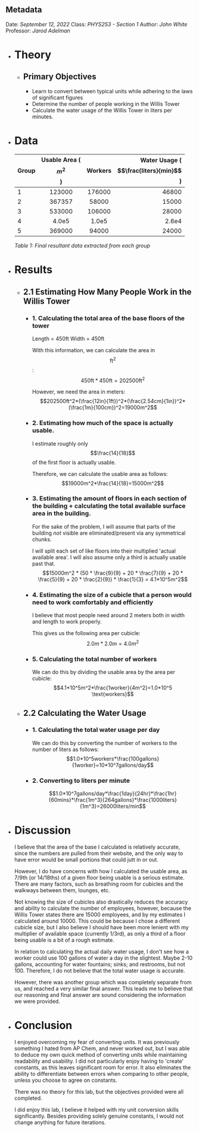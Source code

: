 ## Metadata
Date: *September 12, 2022*
Class: *PHYS253 - Section 1*
Author: *John White*
Professor: *Jarod Adelman*
- # Theory
	- ## Primary Objectives
	  * Learn to convert between typical units while adhering to the laws of significant figures
	  * Determine the number of people working in the Willis Tower
	  * Calculate the water usage of the Willis Tower in liters per minutes.
- # Data
  |Group|Usable Area ($$m^2$$)|Workers|Water Usage ($$\frac{liters}{min}$$)|
  |------|:------------------------:|:-------:|-------------------------------------:|
  |1|123000|176000|46800|
  |2|367357|58000|15000|
  |3|533000|106000|28000|
  |4|4.0e5|1.0e5|2.6e4|
  |5|369000|94000|24000|
  *Table 1: Final resultant data extracted from each group*
- # Results
	- ## 2.1 Estimating How Many People Work in the Willis Tower
		- ### 1. Calculating the total area of the base floors of the tower
		  Length = 450ft
		  Width = 450ft
		  
		  With this information, we can calculate the area in $$\text{ft}^2$$:
		  $$450\text{ft} * 450\text{ft} = 202500\text{ft}^2$$
		  
		  However, we need the area in meters:
		  $$202500ft^2*(\frac{12in}{1ft})^2*(\frac{2.54cm}{1in})^2*(\frac{1m}{100cm})^2=19000m^2$$
		- ### 2. Estimating how much of the space is actually usable. 
		  I estimate roughly only $$\frac{14}{18}$$ of the first floor is actually usable.
		  
		  Therefore, we can calculate the usable area as follows:
		  $$19000m^2*\frac{14}{18}=15000m^2$$
		- ### 3. Estimating the amount of floors in each section of the building + calculating the total available surface area in the building. 
		  
		  For the sake of the problem, I will assume that parts of the building *not* visible are eliminated/present via any symmetrical chunks.
		  
		  I will split each set of like floors into their multiplied 'actual available area'. I will also assume only a third is actually usable past that.
		  $$15000m^2 * (50 * \frac{9}{9} + 20 * \frac{7}{9} + 20 * \frac{5}{9} + 20 * \frac{2}{9}) * \frac{1}{3} = 4.1*10^5m^2$$
		- ### 4. Estimating the size of a cubicle that a person would need to work comfortably and efficiently
		  I believe that most people need around 2 meters both in width and length to work properly.
		  
		  This gives us the following area per cubicle:
		  $$2.0m*2.0m=4.0m^2$$
		- ### 5. Calculating the total number of workers
		  We can do this by dividing the usable area by the area per cubicle:
		  $$4.1*10^5m^2*\frac{1worker}{4m^2}=1.0*10^5 \text{workers}$$
	- ## 2.2 Calculating the Water Usage
		- ### 1. Calculating the total water usage per day
		  We can do this by converting the number of workers to the number of liters as follows:
		  $$1.0*10^5workers*\frac{100gallons}{1worker}=10*10^7gallons/day$$
		- ### 2. Converting to liters per minute
		  $$1.0*10^7gallons/day*\frac{1day}{24hr}*\frac{1hr}{60mins}*\frac{1m^3}{264gallons}*\frac{1000liters}{1m^3}=26000liters/min$$
- # Discussion
  I believe that the area of the base I calculated is relatively accurate, since the numbers are pulled from their website, and the only way to have error would be small portions that could jutt in or out. 
  
  However, I do have concerns with how I calculated the usable area, as 7/9th (or 14/18ths) of a given floor being usable is a serious estimate. There are many factors, such as breathing room for cubicles and the walkways between them, lounges, etc.
  
  Not knowing the size of cubicles also drastically reduces the accuracy and ability to calculate the number of employees, however, because the Willis Tower states there are 15000 employees, and by my estimates I calculated around 10000. This could be because I chose a different cubicle size, but I also believe I should have been more lenient with my multiplier of available space (currently 1/3rd), as only a third of a floor being usable is a bit of a rough estimate.
  
  In relation to calculating the actual daily water usage, I don't see how a worker could use 100 gallons of water a day in the slightest. Maybe 2-10 gallons, accounting for water fountains; sinks; and restrooms, but not 100. Therefore, I do not believe that the total water usage is accurate.
  
  However, there was another group which was completely separate from us, and reached a very similar final answer. This leads me to believe that our reasoning and final answer are sound considering the information we were provided.
- # Conclusion
  I enjoyed overcoming my fear of converting units. It was previously something I hated from AP Chem, and never worked out, but I was able to deduce my own quick method of converting units while maintaining readability and usability. I did not particularly enjoy having to 'create' constants, as this leaves significant room for error. It also eliminates the ability to differentiate between errors when comparing to other people, unless you choose to agree on constants.
  
  There was no theory for this lab, but the objectives provided were all completed.
  
  I did enjoy this lab, I believe it helped with my unit conversion skills significantly. Besides providing solely genuine constants, I would not change anything for future iterations.